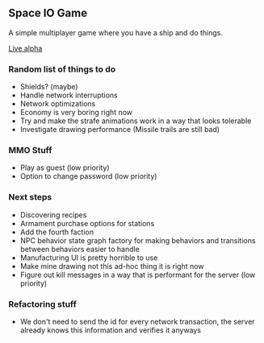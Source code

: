 ## Space IO Game

A simple multiplayer game where you have a ship and do things.

[Live alpha](https://inharmonious.floomby.us/)

### Random list of things to do

- Shields? (maybe)
- Handle network interruptions
- Network optimizations
- Economy is very boring right now
- Try and make the strafe animations work in a way that looks tolerable
- Investigate drawing performance (Missile trails are still bad)

### MMO Stuff

- Play as guest (low priority)
- Option to change password (low priority)

### Next steps

- Discovering recipes
- Armament purchase options for stations
- Add the fourth faction
- NPC behavior state graph factory for making behaviors and transitions between behaviors easier to handle
- Manufacturing UI is pretty horrible to use
- Make mine drawing not this ad-hoc thing it is right now
- Figure out kill messages in a way that is performant for the server (low priority)

### Refactoring stuff

- We don't need to send the id for every network transaction, the server already knows this information and verifies it anyways
